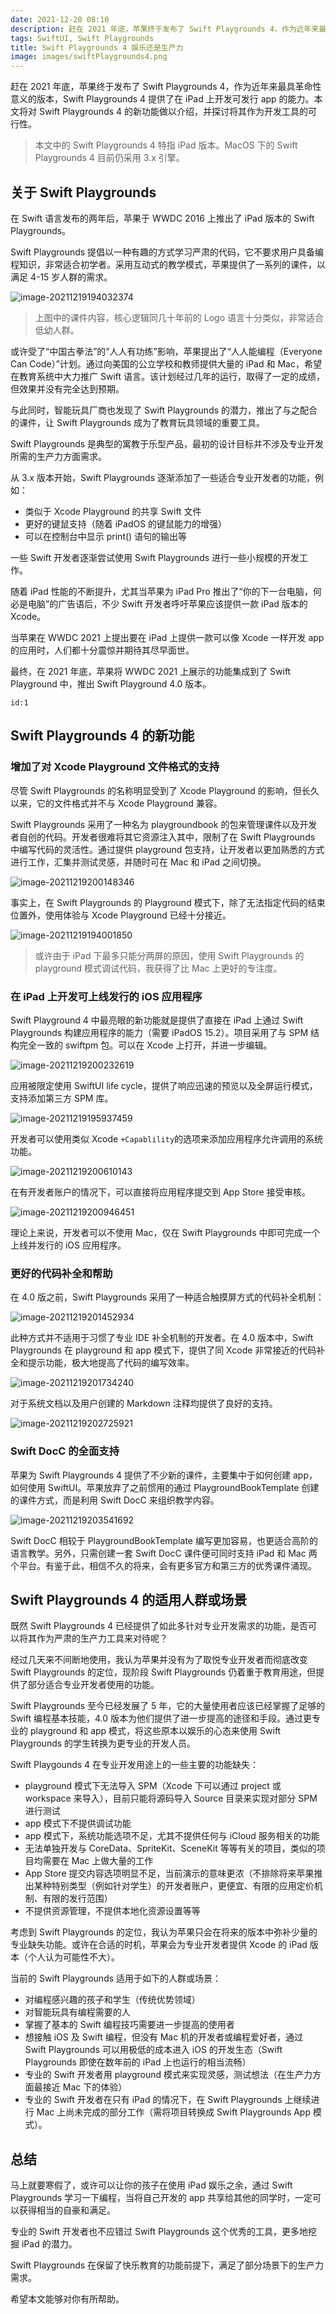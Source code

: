 ```yaml
---
date: 2021-12-20 08:10
description: 赶在 2021 年底，苹果终于发布了 Swift Playgrounds 4，作为近年来最具革命性意义的版本，Swift Playgrounds 4 提供了在 iPad 上开发可发行 app 的能力。本文将对 Swift Playground 4 的新功能做以介绍，并探讨将其作为开发工具的可行性。
tags: SwiftUI, Swift Playgrounds
title: Swift Playgrounds 4 娱乐还是生产力
image: images/swiftPlaygrounds4.png
---
```

赶在 2021 年底，苹果终于发布了 Swift Playgrounds 4，作为近年来最具革命性意义的版本，Swift Playgrounds 4 提供了在 iPad 上开发可发行 app 的能力。本文将对 Swift Playgrounds 4 的新功能做以介绍，并探讨将其作为开发工具的可行性。

> 本文中的 Swift Playgrounds 4 特指 iPad 版本。MacOS 下的 Swift Playgrounds 4 目前仍采用 3.x 引擎。

## 关于 Swift Playgrounds

在 Swift 语言发布的两年后，苹果于 WWDC 2016 上推出了 iPad 版本的 Swift Playgrounds。

Swift Playgrounds 提倡以一种有趣的方式学习严肃的代码，它不要求用户具备编程知识，非常适合初学者。采用互动式的教学模式，苹果提供了一系列的课件，以满足 4-15 岁人群的需求。

![image-20211219194032374](https://cdn.fatbobman.com/image-20211219194032374.png)

> 上图中的课件内容，核心逻辑同几十年前的 Logo 语言十分类似，非常适合低幼人群。

或许受了“中国古拳法”的“人人有功练”影响，苹果提出了“人人能编程（Everyone Can Code）”计划。通过向美国的公立学校和教师提供大量的 iPad 和 Mac，希望在教育系统中大力推广 Swift 语言。该计划经过几年的运行，取得了一定的成绩，但效果并没有完全达到预期。

与此同时，智能玩具厂商也发现了 Swift Playgrounds 的潜力，推出了与之配合的课件，让 Swift Playgrounds 成为了教育玩具领域的重要工具。

Swift Playgrounds 是典型的寓教于乐型产品，最初的设计目标并不涉及专业开发所需的生产力方面需求。

从 3.x 版本开始，Swift Playgrounds 逐渐添加了一些适合专业开发者的功能，例如：

* 类似于 Xcode Playground 的共享 Swift 文件
* 更好的键鼠支持（随着 iPadOS 的键鼠能力的增强）
* 可以在控制台中显示 print() 语句的输出等

一些 Swift 开发者逐渐尝试使用 Swift Playgrounds 进行一些小规模的开发工作。

随着 iPad 性能的不断提升，尤其当苹果为 iPad Pro 推出了“你的下一台电脑，何必是电脑”的广告语后，不少 Swift 开发者呼吁苹果应该提供一款 iPad 版本的 Xcode。

当苹果在 WWDC 2021 上提出要在 iPad 上提供一款可以像 Xcode 一样开发 app 的应用时，人们都十分震惊并期待其尽早面世。

最终，在 2021 年底，苹果将 WWDC 2021 上展示的功能集成到了 Swift Playground 中，推出 Swift Playground 4.0 版本。

```responser
id:1
```

## Swift Playgrounds 4 的新功能

### 增加了对 Xcode Playground 文件格式的支持

尽管 Swift Playgrounds 的名称明显受到了 Xcode Playground 的影响，但长久以来，它的文件格式并不与 Xcode Playground 兼容。

Swift Playgrounds 采用了一种名为 playgroundbook 的包来管理课件以及开发者自创的代码。开发者很难将其它资源注入其中，限制了在 Swift Playgrounds 中编写代码的灵活性。通过提供 playground 包支持，让开发者以更加熟悉的方式进行工作，汇集并测试灵感，并随时可在 Mac 和 iPad 之间切换。

![image-20211219200148346](https://cdn.fatbobman.com/image-20211219200148346.png)

事实上，在 Swift Playgrounds 的 Playground 模式下，除了无法指定代码的结束位置外，使用体验与 Xcode Playground 已经十分接近。

![image-20211219194001850](https://cdn.fatbobman.com/image-20211219194001850.png)

> 或许由于 iPad 下最多只能分两屏的原因，使用 Swift Playgrounds 的 playground 模式调试代码，我获得了比 Mac 上更好的专注度。

### 在 iPad 上开发可上线发行的 iOS 应用程序

Swift Playground 4 中最亮眼的新功能就是提供了直接在 iPad 上通过 Swift Playgrounds 构建应用程序的能力（需要 iPadOS 15.2）。项目采用了与 SPM 结构完全一致的 swiftpm 包。可以在 Xcode 上打开，并进一步编辑。

![image-20211219200232619](https://cdn.fatbobman.com/image-20211219200232619.png)

应用被限定使用 SwiftUI life cycle，提供了响应迅速的预览以及全屏运行模式，支持添加第三方 SPM 库。

![image-20211219195937459](https://cdn.fatbobman.com/image-20211219195937459.png)

开发者可以使用类似 Xcode `+Capablility`的选项来添加应用程序允许调用的系统功能。

![image-20211219200610143](https://cdn.fatbobman.com/image-20211219200610143.png)

在有开发者账户的情况下，可以直接将应用程序提交到 App Store 接受审核。

![image-20211219200946451](https://cdn.fatbobman.com/image-20211219200946451.png)

理论上来说，开发者可以不使用 Mac，仅在 Swift Playgrounds 中即可完成一个上线并发行的 iOS 应用程序。

### 更好的代码补全和帮助

在 4.0 版之前，Swift Playgrounds 采用了一种适合触摸屏方式的代码补全机制：

![image-20211219201452934](https://cdn.fatbobman.com/image-20211219201452934.png)

此种方式并不适用于习惯了专业 IDE 补全机制的开发者。在 4.0 版本中，Swift Playgrounds 在 playground 和 app 模式下，提供了同 Xcode 非常接近的代码补全和提示功能，极大地提高了代码的编写效率。

![image-20211219201734240](https://cdn.fatbobman.com/image-20211219201734240.png)

对于系统文档以及用户创建的 Markdown 注释均提供了良好的支持。

![image-20211219202725921](https://cdn.fatbobman.com/image-20211219202725921.png)

### Swift DocC 的全面支持

苹果为 Swift Playgrounds 4 提供了不少新的课件，主要集中于如何创建 app，如何使用 SwiftUI。苹果放弃了之前惯用的通过 PlaygroundBookTemplate 创建的课件方式，而是利用 Swift DocC 来组织教学内容。

![image-20211219203541692](https://cdn.fatbobman.com/image-20211219203541692.png)

Swift DocC 相较于 PlaygroundBookTemplate 编写更加容易，也更适合高阶的语言教学。另外，只需创建一套 Swift DocC 课件便可同时支持 iPad 和 Mac 两个平台。有鉴于此，相信不久的将来，会有更多官方和第三方的优秀课件涌现。

## Swift Playgrounds 4 的适用人群或场景

既然 Swift Playgrounds 4 已经提供了如此多针对专业开发需求的功能，是否可以将其作为严肃的生产力工具来对待呢？

经过几天来不间断地使用，我认为苹果并没有为了取悦专业开发者而彻底改变 Swift Playgrounds 的定位，现阶段 Swift Playgrounds 仍着重于教育用途，但提供了部分适合专业开发者使用的功能。

Swift Playgrounds 至今已经发展了 5 年，它的大量使用者应该已经掌握了足够的 Swift 编程基本技能，4.0 版本为他们提供了进一步提高的途径和手段。通过更专业的 playground 和 app 模式，将这些原本以娱乐的心态来使用 Swift Playgrounds 的学生转换为更专业的开发人员。

Swift Playgounds 4 在专业开发用途上的一些主要的功能缺失：

* playground 模式下无法导入 SPM（Xcode 下可以通过 project 或 workspace 来导入），目前只能将源码导入 Source 目录来实现对部分 SPM 进行测试
* app 模式下不提供调试功能
* app 模式下，系统功能选项不足，尤其不提供任何与 iCloud 服务相关的功能
* 无法单独开发与 CoreData、SpriteKit、SceneKit 等等有关的项目，类似的项目均需要在 Mac 上做大量的工作
* App Store 提交内容选项明显不足，当前演示的意味更浓（不排除将来苹果推出某种特别类型（例如针对学生）的开发者账户，更便宜、有限的应用定价机制、有限的发行范围）
* 不提供资源管理，不提供本地化资源设置等等

考虑到 Swift Playgrounds 的定位，我认为苹果只会在将来的版本中弥补少量的专业缺失功能。或许在合适的时机，苹果会为专业开发者提供 Xcode 的 iPad 版本（个人认为可能性不大）。

当前的 Swift Playgrounds 适用于如下的人群或场景：

* 对编程感兴趣的孩子和学生（传统优势领域）
* 对智能玩具有编程需要的人
* 掌握了基本的 Swift 编程技巧需要进一步提高的使用者
* 想接触 iOS 及 Swift 编程，但没有 Mac 机的开发者或编程爱好者，通过 Swift Playgrounds 可以用极低的成本进入 iOS 的开发生态（Swift Playgrounds 即使在数年前的 iPad 上也运行的相当流畅）
* 专业的 Swift 开发者用 playground 模式来实现灵感，测试想法（在生产力方面最接近 Mac 下的体验）
* 专业的 Swift 开发者在只有 iPad 的情况下，在 Swift Playgrounds 上继续进行 Mac 上尚未完成的部分工作（需将项目转换成 Swift Playgrounds App 模式）。

## 总结

马上就要寒假了，或许可以让你的孩子在使用 iPad 娱乐之余，通过 Swift Playgrounds 学习一下编程，当将自己开发的 app 共享给其他的同学时，一定可以获得相当的自豪和满足。

专业的 Swift 开发者也不应错过 Swift Playgrounds 这个优秀的工具，更多地挖掘 iPad 的潜力。

Swift Playgrounds 在保留了快乐教育的功能前提下，满足了部分场景下的生产力需求。

希望本文能够对你有所帮助。
